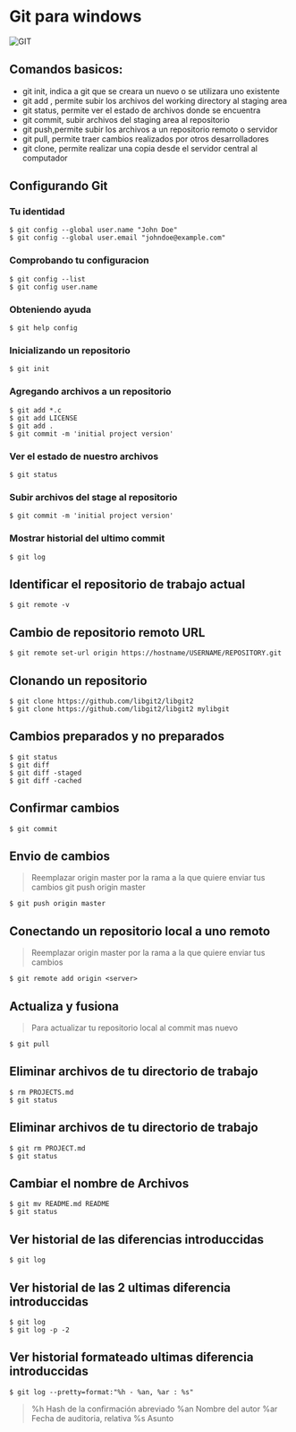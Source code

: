 #  Git para **windows**

![GIT](https://git-scm.com/images/logo@2x.png)

## Comandos basicos:

* git init, indica a git que se creara un nuevo o se utilizara uno existente
* git add <file>, permite subir los archivos del working directory al staging area
* git status, permite ver el estado de archivos donde se encuentra
* git commit, subir archivos del staging area al repositorio
* git push,permite subir los archivos a un repositorio remoto o servidor
* git pull, permite traer cambios realizados por otros desarrolladores
* git clone, permite realizar una copia desde el servidor central al computador

## Configurando Git

### Tu identidad

```
$ git config --global user.name "John Doe"
$ git config --global user.email "johndoe@example.com"
```

### Comprobando tu configuracion

```
$ git config --list
$ git config user.name
```

### Obteniendo ayuda
```  
$ git help config
```

### Inicializando un repositorio

```
$ git init
```

### Agregando archivos a un repositorio
```
$ git add *.c
$ git add LICENSE
$ git add .
$ git commit -m 'initial project version'
```

### Ver el estado de nuestro archivos
```
$ git status
```

### Subir archivos del stage al repositorio
```
$ git commit -m 'initial project version'
```

### Mostrar historial del ultimo commit
```
$ git log
```

## Identificar el repositorio de trabajo actual
```console
$ git remote -v
```

## Cambio de repositorio remoto URL
```console
$ git remote set-url origin https://hostname/USERNAME/REPOSITORY.git
```
## Clonando un repositorio
```
$ git clone https://github.com/libgit2/libgit2
$ git clone https://github.com/libgit2/libgit2 mylibgit
```
## Cambios preparados y no preparados
```
$ git status
$ git diff
$ git diff -staged
$ git diff -cached
```
## Confirmar cambios
```
$ git commit
```

## Envio de cambios 
> Reemplazar origin master por la rama a la que quiere enviar tus cambios
> git push origin master
```
$ git push origin master
```

## Conectando un repositorio local a uno remoto
> Reemplazar origin master por la rama a la que quiere enviar tus cambios
```
$ git remote add origin <server>
```

## Actualiza y fusiona
> Para actualizar tu repositorio local al commit mas nuevo 
```
$ git pull
```

## Eliminar archivos de tu directorio de trabajo
```
$ rm PROJECTS.md
$ git status
```
## Eliminar archivos de tu directorio de trabajo
```
$ git rm PROJECT.md
$ git status
```
## Cambiar el nombre de Archivos
```
$ git mv README.md README
$ git status
```
## Ver historial de las diferencias introduccidas
```
$ git log
```
## Ver historial de las 2 ultimas diferencia introduccidas
```
$ git log
$ git log -p -2
```
## Ver historial formateado ultimas diferencia introduccidas
```
$ git log --pretty=format:"%h - %an, %ar : %s"
```
> %h Hash de la confirmación abreviado
> %an Nombre del autor
> %ar Fecha de auditoria, relativa
> %s Asunto


